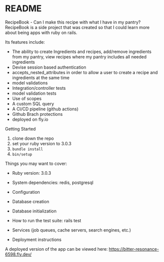 # README

RecipeBook - Can I make this recipe with what I have in my pantry?
RecipeBook is a side project that was created so that I could learn more about being apps with ruby on rails.

Its features include:

- The ability to create Ingredients and recipes, add/remove ingredients from my pantry, view recipes where my pantry includes all needed ingredients
- Devise session based authentication
- accepts_nested_attributes in order to allow a user to create a recipe and ingredients at the same time
- model validations
- Integration/controller tests
- model validation tests
- Use of scopes
- A custom SQL query
- A CI/CD pipeline (github actions)
- Github Brach protections
- deployed on fly.io

Getting Started

1. clone down the repo
2. set your ruby version to 3.0.3
3. `bundle install`
4. `bin/setup`

Things you may want to cover:

- Ruby version: 3.0.3

- System dependencies: redis, postgresql

- Configuration

- Database creation

- Database initialization

- How to run the test suite: rails test

- Services (job queues, cache servers, search engines, etc.)

- Deployment instructions

A deployed version of the app can be viewed here: https://bitter-resonance-6598.fly.dev/
